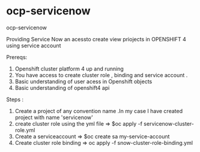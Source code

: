 # ocp-servicenow
ocp-servicenow

Providing Service Now an acessto create view priojects in OPENSHIFT 4 using service account

Prereqs:

  1. Openshift cluster platform 4 up and running 
  2. You have access to create cluster role , binding and service account .
  3. Basic understanding of user acess in Openshift objects
  4. Basic understanding of openshift4 api
  
  
  Steps : 
  1.  Create a project of any convention name .In my case I have created project with name 'servicenow'
  2.  create cluster role using the yml file => 
      $oc apply -f servicenow-cluster-role.yml
  3.  Create a serviceaccount =>
      $oc create sa  my-service-account
  4.  Create cluster role binding =>
      oc apply -f  snow-cluster-role-binding.yml
